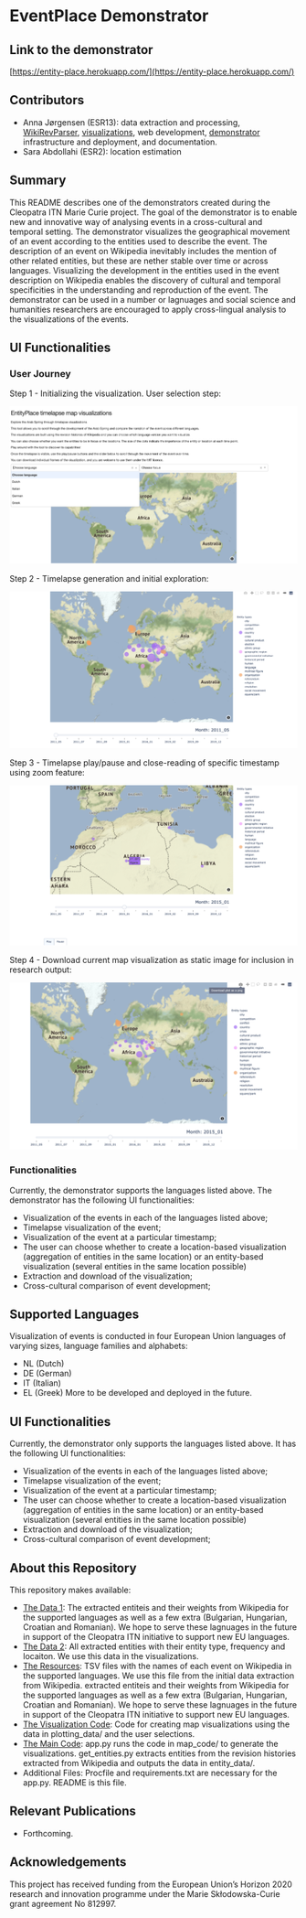 # EventPlace Demonstrator

## Link to the demonstrator
[https://entity-place.herokuapp.com/](https://entity-place.herokuapp.com/)

## Contributors
- Anna Jørgensen (ESR13): data extraction and processing, [WikiRevParser](https://github.com/ajoer/WikiRevParser), [visualizations](https://github.com/ajoer/EntityPlace/tree/master/map_code), web development, [demonstrator](https://entity-place.herokuapp.com/) infrastructure and deployment, and documentation.
- Sara Abdollahi (ESR2): location estimation

## Summary
This README describes one of the demonstrators created during the Cleopatra ITN Marie Curie project. 
The goal of the demonstrator is to enable new and innovative way of analysing events in a cross-cultural and temporal setting. The demonstrator visualizes the geographical movement of an event according to the entities used to describe the event. 
The description of an event on Wikipedia inevitably includes the mention of other related entities, but these are nether stable over time or across languages. Visualizing the development in the entities used in the event description on Wikipedia enables the discovery of cultural and temporal specificities in the understanding and reproduction of the event. 
The demonstrator can be used in a number or lagnuages and social science and humanities researchers are encouraged to apply cross-lingual analysis to the visualizations of the events. 

## UI Functionalities

### User Journey
Step 1 - Initializing the visualization. User selection step:

![first](/visualizations/nr_1.png)

Step 2 - Timelapse generation and initial exploration:

![first](/visualizations/nr_2.png)

Step 3 - Timelapse play/pause and close-reading of specific timestamp using zoom feature:

![first](/visualizations/nr_3.png)

Step 4 - Download current map visualization as static image for inclusion in research output:

![first](/visualizations/nr_4.png)

### Functionalities

Currently, the demonstrator supports the languages listed above. The demonstrator has the following UI functionalities:
- Visualization of the events in each of the languages listed above;
- Timelapse visualization of the event;
- Visualization of the event at a particular timestamp; 
- The user can choose whether to create a location-based visualization (aggregation of entities in the same location) or an entity-based visualization (several entities in the same location possible)
- Extraction and download of the visualization;
- Cross-cultural comparison of event development;


## Supported Languages
Visualization of events is conducted in four European Union languages of varying sizes, language families and alphabets: 
- NL (Dutch)
- DE (German)
- IT (Italian)
- EL (Greek)
More to be developed and deployed in the future.

## UI Functionalities
Currently, the demonstrator only supports the languages listed above.
It has the following UI functionalities:
- Visualization of the events in each of the languages listed above;
- Timelapse visualization of the event;
- Visualization of the event at a particular timestamp; 
- The user can choose whether to create a location-based visualization (aggregation of entities in the same location) or an entity-based visualization (several entities in the same location possible)
- Extraction and download of the visualization;
- Cross-cultural comparison of event development;

## About this Repository

This repository makes available:
- [The Data 1](entity_data/): The extracted entiteis and their weights from Wikipedia for the supported languages as well as a few extra (Bulgarian, Hungarian, Croatian and Romanian). We hope to serve these lagnuages in the future in support of the Cleopatra ITN initiative to support new EU languages.
- [The Data 2](plotting_data/): All extracted entities with their entity type, frequency and locaiton. We use this data in the visualizations.
- [The Resources](resources/): TSV files with the names of each event on Wikipedia in the supported languages. We use this file from the initial data extraction from Wikipedia. extracted entiteis and their weights from Wikipedia for the supported languages as well as a few extra (Bulgarian, Hungarian, Croatian and Romanian). We hope to serve these lagnuages in the future in support of the Cleopatra ITN initiative to support new EU languages.
- [The Visualization Code](map_code/): Code for creating map visualizations using the data in plotting_data/ and the user selections.
- [The Main Code](.): app.py runs the code in map_code/ to generate the visualizations.
get_entities.py extracts entities from the revision histories extracted from Wikipedia and outputs the data in entity_data/.
- Additional Files: Procfile and requirements.txt are necessary for the app.py. README is this file.


## Relevant Publications
- Forthcoming. 

## Acknowledgements
This project has received funding from the European Union’s Horizon 2020 research and innovation programme under the Marie Skłodowska-Curie grant agreement No 812997.